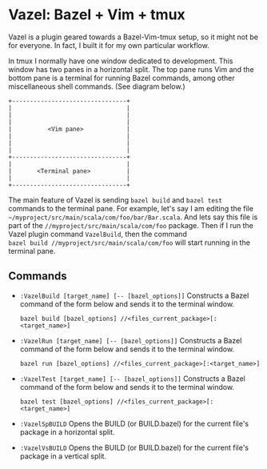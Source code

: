 # Vazel: Bazel + Vim + tmux

Vazel is a plugin geared towards a Bazel-Vim-tmux setup, so it might not be for
everyone. In fact, I built it for my own particular workflow.

In tmux I normally have one window dedicated to development. This window has
two panes in a horizontal split. The top pane runs Vim and the bottom pane is a
terminal for running Bazel commands, among other miscellaneous shell commands.
(See diagram below.)


```
+--------------------------------+ 
|                                | 
|                                | 
|                                | 
|          <Vim pane>            | 
|                                | 
|                                | 
|                                | 
+--------------------------------+ 
|                                | 
|       <Terminal pane>          |
|                                | 
+--------------------------------+ 
```

The main feature of Vazel is sending `bazel build` and `bazel test` commands to the
terminal pane. For example, let's say I am editing the file
`~/myproject/src/main/scala/com/foo/bar/Bar.scala`. And lets say this file is
part of the `//myproject/src/main/scala/com/foo` package. Then if I run the
Vazel plugin command `VazelBuild`, then the command
`bazel build //myproject/src/main/scala/com/foo` will start running in the
terminal pane. 

## Commands

* `:VazelBuild [target_name] [-- [bazel_options]]` Constructs a Bazel command
  of the form below and sends it to the terminal window.  
  ``` 
  bazel build [bazel_options] //<files_current_package>[:<target_name>] 
  ``` 

* `:VazelRun [target_name] [-- [bazel_options]]` Constructs a Bazel command of
  the form below and sends it to the terminal window.  
  ``` 
  bazel run [bazel_options] //<files_current_package>[:<target_name>] 
  ```

* `:VazelTest [target_name] [-- [bazel_options]]` Constructs a Bazel command of
  the form below and sends it to the terminal window.  
  ``` 
  bazel test [bazel_options] //<files_current_package>[:<target_name>] 
  ```

* `:VazelSpBUILD` Opens the BUILD (or BUILD.bazel) for the current file's
  package in a horizontal split.

* `:VazelVsBUILD` Opens the BUILD (or BUILD.bazel) for the current file's
  package in a vertical split.

